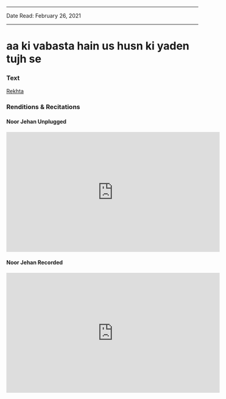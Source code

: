 
---

Date Read: February 26, 2021

---


# aa ki vabasta hain us husn ki yaden tujh se


### Text

[Rekhta](https://www.rekhta.org/nazms/raqiib-se-aa-ki-vaabasta-hain-us-husn-kii-yaaden-tujh-se-faiz-ahmad-faiz-nazms?lang=ur)

### Renditions & Recitations

#### Noor Jehan Unplugged

<iframe width="560" height="315" src="https://www.youtube.com/embed/VDCxSq78qMw&feature=youtu.be" title="YouTube video player" frameborder="0" allow="accelerometer; autoplay; clipboard-write; encrypted-media; gyroscope; picture-in-picture" allowfullscreen></iframe>

#### Noor Jehan Recorded

<iframe width="560" height="315" src="https://www.youtube.com/embed/9QubDBps6ec&feature=youtu.be" title="YouTube video player" frameborder="0" allow="accelerometer; autoplay; clipboard-write; encrypted-media; gyroscope; picture-in-picture" allowfullscreen></iframe>

